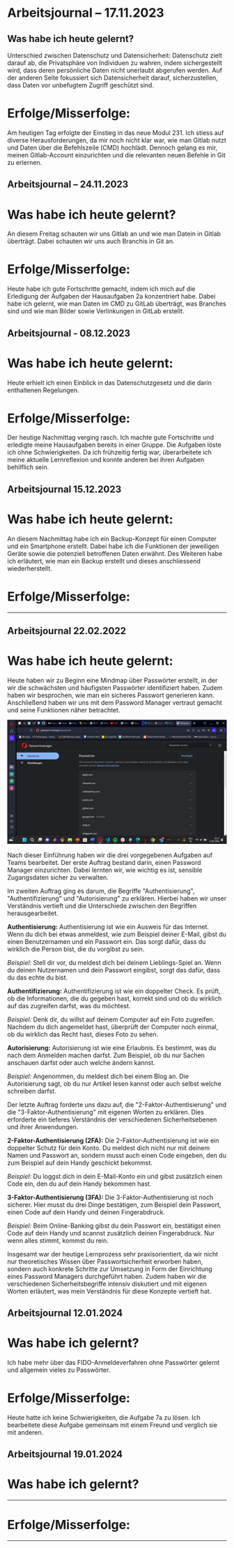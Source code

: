 # Arbeitsjournal – 17.11.2023

## Was habe ich heute gelernt?
Unterschied zwischen Datenschutz und Datensicherheit:
Datenschutz zielt darauf ab, die Privatsphäre von Individuen zu wahren, indem sichergestellt wird, dass deren persönliche Daten nicht unerlaubt abgerufen werden. Auf der anderen Seite fokussiert sich Datensicherheit darauf, sicherzustellen, dass Daten vor unbefugtem Zugriff geschützt sind.

# Erfolge/Misserfolge:
Am heutigen Tag erfolgte der Einstieg in das neue Modul 231. Ich stiess auf diverse Herausforderungen, da mir noch nicht klar war, wie man Gitlab nutzt und Daten über die Befehlszeile (CMD) hochlädt. Dennoch gelang es mir, meinen Gitlab-Account einzurichten und die relevanten neuen Befehle in Git zu erlernen.


    

## Arbeitsjournal – 24.11.2023

# Was habe ich heute gelernt?
An diesem Freitag schauten wir uns Gitlab an und wie man Datein in Gitlab überträgt. Dabei schauten wir uns auch Branchis in Git an. 

# Erfolge/Misserfolge:
Heute habe ich gute Fortschritte gemacht, indem ich mich auf die Erledigung der Aufgaben der Hausaufgaben 2a konzentriert habe. Dabei habe ich gelernt, wie man Daten im CMD zu GitLab überträgt, was Branches sind und wie man Bilder sowie Verlinkungen in GitLab erstellt.




## Arbeitsjournal - 08.12.2023

# Was habe ich heute gelernt:
Heute erhielt ich einen Einblick in das Datenschutzgesetz und die darin enthaltenen Regelungen.

# Erfolge/Misserfolge:
Der heutige Nachmittag verging rasch. Ich machte gute Fortschritte und erledigte meine Hausaufgaben bereits in einer Gruppe. Die Aufgaben löste ich ohne Schwierigkeiten. Da ich frühzeitig fertig war, überarbeitete ich meine aktuelle Lernreflexion und konnte anderen bei ihren Aufgaben behilflich sein.





## Arbeitsjournal 15.12.2023

# Was habe ich heute gelernt:
An diesem Nachmittag habe ich ein Backup-Konzept für einen Computer und ein Smartphone erstellt. Dabei habe ich die Funktionen der jeweiligen Geräte sowie die potenziell betroffenen Daten erwähnt. Des Weiteren habe ich erläutert, wie man ein Backup erstellt und dieses anschliessend wiederherstellt.

# Erfolge/Misserfolge:
---




## Arbeitsjournal 22.02.2022

# Was habe ich heute gelernt:
Heute haben wir zu Beginn eine Mindmap über Passwörter erstellt, in der wir die schwächsten und häufigsten Passwörter identifiziert haben. Zudem haben wir besprochen, wie man ein sicheres Passwort generieren kann. Anschließend haben wir uns mit dem Password Manager vertraut gemacht und seine Funktionen näher betrachtet.

![password-manager](image.png)

Nach dieser Einführung haben wir die drei vorgegebenen Aufgaben auf Teams bearbeitet. Der erste Auftrag bestand darin, einen Password Manager einzurichten. Dabei lernten wir, wie wichtig es ist, sensible Zugangsdaten sicher zu verwalten.

Im zweiten Auftrag ging es darum, die Begriffe "Authentisierung", "Authentifizierung" und "Autorisierung" zu erklären. Hierbei haben wir unser Verständnis vertieft und die Unterschiede zwischen den Begriffen herausgearbeitet.

**Authentisierung:**
Authentisierung ist wie ein Ausweis für das Internet. Wenn du dich bei etwas anmeldest, wie zum Beispiel deiner E-Mail, gibst du einen Benutzernamen und ein Passwort ein. Das sorgt dafür, dass du wirklich die Person bist, die du vorgibst zu sein.

*Beispiel:* 
Stell dir vor, du meldest dich bei deinem Lieblings-Spiel an. Wenn du deinen Nutzernamen und dein Passwort eingibst, sorgt das dafür, dass du das echte du bist.

**Authentifizierung:**
Authentifizierung ist wie ein doppelter Check. Es prüft, ob die Informationen, die du gegeben hast, korrekt sind und ob du wirklich auf das zugreifen darfst, was du möchtest. 

*Beispiel:* 
Denk dir, du willst auf deinem Computer auf ein Foto zugreifen. Nachdem du dich angemeldet hast, überprüft der Computer noch einmal, ob du wirklich das Recht hast, dieses Foto zu sehen.

**Autorisierung:**
Autorisierung ist wie eine Erlaubnis. Es bestimmt, was du nach dem Anmelden machen darfst. Zum Beispiel, ob du nur Sachen anschauen darfst oder auch welche ändern kannst.

*Beispiel:* 
Angenommen, du meldest dich bei einem Blog an. Die Autorisierung sagt, ob du nur Artikel lesen kannst oder auch selbst welche schreiben darfst.

Der letzte Auftrag forderte uns dazu auf, die "2-Faktor-Authentisierung" und die "3-Faktor-Authentisierung" mit eigenen Worten zu erklären. Dies erforderte ein tieferes Verständnis der verschiedenen Sicherheitsebenen und ihrer Anwendungen.

**2-Faktor-Authentisierung (2FA):**
Die 2-Faktor-Authentisierung ist wie ein doppelter Schutz für dein Konto. Du meldest dich nicht nur mit deinem Namen und Passwort an, sondern musst auch einen Code eingeben, den du zum Beispiel auf dein Handy geschickt bekommst.

*Beispiel:* 
Du loggst dich in dein E-Mail-Konto ein und gibst zusätzlich einen Code ein, den du auf dein Handy bekommen hast.

**3-Faktor-Authentisierung (3FA):**
Die 3-Faktor-Authentisierung ist noch sicherer. Hier musst du drei Dinge bestätigen, zum Beispiel dein Passwort, einen Code auf dein Handy und deinen Fingerabdruck.

*Beispiel:* 
Beim Online-Banking gibst du dein Passwort ein, bestätigst einen Code auf dein Handy und scannst zusätzlich deinen Fingerabdruck. Nur wenn alles stimmt, kommst du rein.

Insgesamt war der heutige Lernprozess sehr praxisorientiert, da wir nicht nur theoretisches Wissen über Passwortsicherheit erworben haben, sondern auch konkrete Schritte zur Umsetzung in Form der Einrichtung eines Password Managers durchgeführt haben. Zudem haben wir die verschiedenen Sicherheitsbegriffe intensiv diskutiert und mit eigenen Worten erläutert, was mein Verständnis für diese Konzepte vertieft hat.




## Arbeitsjournal 12.01.2024

# Was habe ich gelernt?
Ich habe mehr über das FIDO-Anmeldeverfahren ohne Passwörter gelernt und allgemein vieles zu Passwörter.


# Erfolge/Misserfolge:
Heute hatte ich keine Schwierigkeiten, die Aufgabe 7a zu lösen. Ich bearbeitete diese Aufgabe gemeinsam mit einem Freund und verglich sie mit anderen.




## Arbeitsjournal 19.01.2024

# Was habe ich gelernt?
---
# Erfolge/Misserfolge:
---
